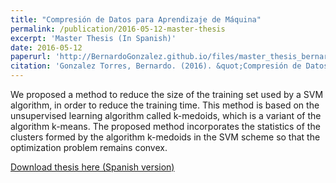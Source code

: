 ```yaml
---
title: "Compresión de Datos para Aprendizaje de Máquina"
permalink: /publication/2016-05-12-master-thesis
excerpt: 'Master Thesis (In Spanish)'
date: 2016-05-12
paperurl: 'http://BernardoGonzalez.github.io/files/master_thesis_bernardo.pdf'
citation: 'Gonzalez Torres, Bernardo. (2016). &quot;Compresión de Datos para Aprendizaje de Máquina.&quot'
---
```

We proposed a method to reduce the size of the training set used by a SVM algorithm, in order to reduce the training time. This method is based on the unsupervised learning algorithm called k-medoids, which is a variant of the algorithm k-means. The proposed method incorporates the statistics of the clusters formed by the algorithm k-medoids in the SVM scheme so that the optimization problem remains convex.

[Download thesis here (Spanish version)](http://BernardoGonzalez.github.io/files/master_thesis_bernardo.pdf)
